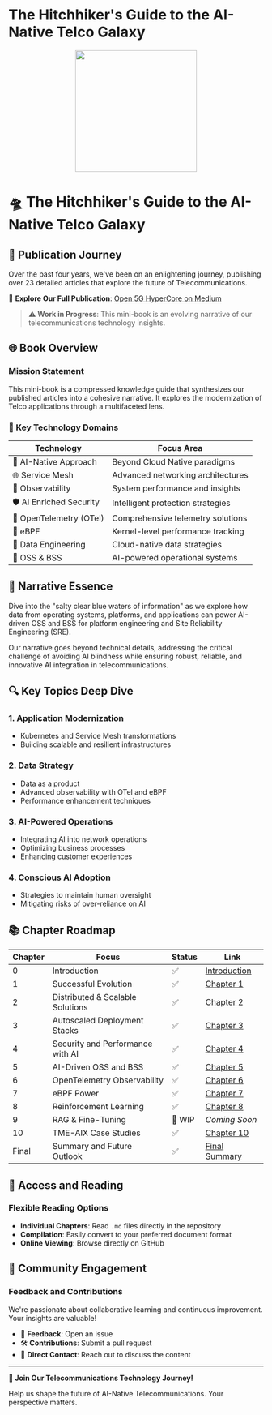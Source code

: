# The Hitchhiker's Guide to the AI-Native Telco Galaxy

<div align="center">
    <img src="https://github.com/tme-osx/TME-MiniBook/blob/main/images/421.png" width="240"/>
</div>

# 🛸 The Hitchhiker's Guide to the AI-Native Telco Galaxy

## 📖 Publication Journey

Over the past four years, we've been on an enlightening journey, publishing over 23 detailed articles that explore the future of Telecommunications. 

🔗 **Explore Our Full Publication**: [Open 5G HyperCore on Medium](https://medium.com/open-5g-hypercore)

> **⚠️ Work in Progress**: This mini-book is an evolving narrative of our telecommunications technology insights.

## 🌐 Book Overview

### Mission Statement

This mini-book is a compressed knowledge guide that synthesizes our published articles into a cohesive narrative. It explores the modernization of Telco applications through a multifaceted lens.

### 🔬 Key Technology Domains

| Technology | Focus Area |
|-----------|------------|
| 🤖 AI-Native Approach | Beyond Cloud Native paradigms |
| 🌐 Service Mesh | Advanced networking architectures |
| 👀 Observability | System performance and insights |
| 🛡️ AI Enriched Security | Intelligent protection strategies |
| 📡 OpenTelemetry (OTel) | Comprehensive telemetry solutions |
| 🐝 eBPF | Kernel-level performance tracking |
| 💾 Data Engineering | Cloud-native data strategies |
| 🏢 OSS & BSS | AI-powered operational systems |

## 🌊 Narrative Essence

Dive into the "salty clear blue waters of information" as we explore how data from operating systems, platforms, and applications can power AI-driven OSS and BSS for platform engineering and Site Reliability Engineering (SRE).

Our narrative goes beyond technical details, addressing the critical challenge of avoiding AI blindness while ensuring robust, reliable, and innovative AI integration in telecommunications.

## 🔍 Key Topics Deep Dive

### 1. Application Modernization
- Kubernetes and Service Mesh transformations
- Building scalable and resilient infrastructures

### 2. Data Strategy
- Data as a product
- Advanced observability with OTel and eBPF
- Performance enhancement techniques

### 3. AI-Powered Operations
- Integrating AI into network operations
- Optimizing business processes
- Enhancing customer experiences

### 4. Conscious AI Adoption
- Strategies to maintain human oversight
- Mitigating risks of over-reliance on AI

## 📚 Chapter Roadmap

| Chapter | Focus | Status | Link |
|---------|-------|--------|------|
| 0 | Introduction | ✅ | [Introduction](./Introduction.md) |
| 1 | Successful Evolution | ✅ | [Chapter 1](./Chapter-01.md) |
| 2 | Distributed & Scalable Solutions | ✅ | [Chapter 2](./Chapter-02.md) |
| 3 | Autoscaled Deployment Stacks | ✅ | [Chapter 3](./Chapter-03.md) |
| 4 | Security and Performance with AI | ✅ | [Chapter 4](./Chapter-04.md) |
| 5 | AI-Driven OSS and BSS | ✅ | [Chapter 5](./Chapter-05.md) |
| 6 | OpenTelemetry Observability | ✅ | [Chapter 6](./Chapter-06.md) |
| 7 | eBPF Power | ✅ | [Chapter 7](./Chapter-07.md) |
| 8 | Reinforcement Learning | ✅ | [Chapter 8](./Chapter-08.md) |
| 9 | RAG & Fine-Tuning | 🚧 WIP | *Coming Soon* |
| 10 | TME-AIX Case Studies | ✅ | [Chapter 10](./Chapter-10.md) |
| Final | Summary and Future Outlook | ✅ | [Final Summary](./Final.md) |

## 📖 Access and Reading

### Flexible Reading Options
- **Individual Chapters**: Read `.md` files directly in the repository
- **Compilation**: Easily convert to your preferred document format
- **Online Viewing**: Browse directly on GitHub

## 🤝 Community Engagement

### Feedback and Contributions

We're passionate about collaborative learning and continuous improvement. Your insights are valuable!

- 💬 **Feedback**: Open an issue
- 🛠️ **Contributions**: Submit a pull request
- 📧 **Direct Contact**: Reach out to discuss the content

---

**🌟 Join Our Telecommunications Technology Journey!**

Help us shape the future of AI-Native Telecommunications. Your perspective matters.
